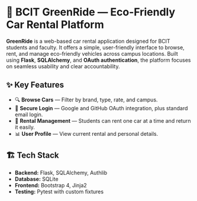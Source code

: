 # 🚗 BCIT GreenRide — Eco-Friendly Car Rental Platform

**GreenRide** is a web-based car rental application designed for BCIT students and faculty. It offers a simple, user-friendly interface to browse, rent, and manage eco-friendly vehicles across campus locations. Built using **Flask**, **SQLAlchemy**, and **OAuth authentication**, the platform focuses on seamless usability and clear accountability.

## ✨ Key Features

- 🔍 **Browse Cars** — Filter by brand, type, rate, and campus.
- 🔐 **Secure Login** — Google and GitHub OAuth integration, plus standard email login.
- 🧾 **Rental Management** — Students can rent one car at a time and return it easily.
- 📊 **User Profile** — View current rental and personal details.

## 🏗️ Tech Stack

- **Backend:** Flask, SQLAlchemy, Authlib
- **Database:** SQLite
- **Frontend:** Bootstrap 4, Jinja2
- **Testing:** Pytest with custom fixtures
